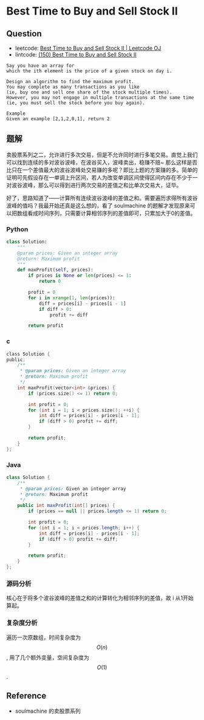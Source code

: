# Best Time to Buy and Sell Stock II

## Question

- leetcode: [Best Time to Buy and Sell Stock II | Leetcode OJ](https://leetcode.com/problems/best-time-to-buy-and-sell-stock-ii/)
- lintcode: [(150) Best Time to Buy and Sell Stock II](http://www.lintcode.com/en/problem/best-time-to-buy-and-sell-stock-ii/)

```
Say you have an array for
which the ith element is the price of a given stock on day i.

Design an algorithm to find the maximum profit.
You may complete as many transactions as you like
(ie, buy one and sell one share of the stock multiple times).
However, you may not engage in multiple transactions at the same time
(ie, you must sell the stock before you buy again).

Example
Given an example [2,1,2,0,1], return 2
```

## 题解

卖股票系列之二，允许进行多次交易，但是不允许同时进行多笔交易。直觉上我们可以找到连续的多对波谷波峰，在波谷买入，波峰卖出，稳赚不赔~ 那么这样是否比只在一个差值最大的波谷波峰处交易赚的多呢？即比上题的方案赚的多。简单的证明可先假设存在一单调上升区间，若人为改变单调区间使得区间内存在不少于一对波谷波峰，那么可以得到进行两次交易的差值之和比单次交易大，证毕。

好了，思路知道了——计算所有连续波谷波峰的差值之和。需要遍历求得所有波谷波峰的值吗？我最开始还真是这么想的，看了 soulmachine 的题解才发现原来可以把数组看成时间序列，只需要计算相邻序列的差值即可，只累加大于0的差值。

### Python

```python
class Solution:
    """
    @param prices: Given an integer array
    @return: Maximum profit
    """
    def maxProfit(self, prices):
        if prices is None or len(prices) <= 1:
            return 0

        profit = 0
        for i in xrange(1, len(prices)):
            diff = prices[i] - prices[i - 1]
            if diff > 0:
                profit += diff

        return profit
```

### c

```c
class Solution {
public:
    /**
     * @param prices: Given an integer array
     * @return: Maximum profit
     */
    int maxProfit(vector<int> &prices) {
        if (prices.size() <= 1) return 0;

        int profit = 0;
        for (int i = 1; i < prices.size(); ++i) {
            int diff = prices[i] - prices[i - 1];
            if (diff > 0) profit += diff;
        }

        return profit;
    }
};
```

### Java

```java
class Solution {
    /**
     * @param prices: Given an integer array
     * @return: Maximum profit
     */
    public int maxProfit(int[] prices) {
        if (prices == null || prices.length <= 1) return 0;

        int profit = 0;
        for (int i = 1; i < prices.length; i++) {
            int diff = prices[i] - prices[i - 1];
            if (diff > 0) profit += diff;
        }

        return profit;
    }
};
```

### 源码分析

核心在于将多个波谷波峰的差值之和的计算转化为相邻序列的差值，故 i 从1开始算起。

### 复杂度分析

遍历一次原数组，时间复杂度为 $$O(n)$$, 用了几个额外变量，空间复杂度为 $$O(1)$$.

## Reference

- soulmachine 的卖股票系列
